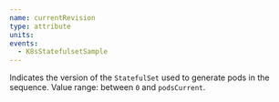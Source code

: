 ```yaml
---
name: currentRevision
type: attribute
units:
events:
  - K8sStatefulsetSample
---
```


Indicates the version of the `StatefulSet` used to generate pods in the sequence. Value range: between `0` and `podsCurrent`.